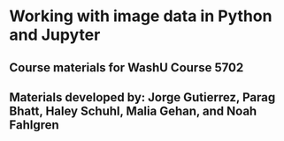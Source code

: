 # Working with image data in Python and Jupyter

## Course materials for WashU Course 5702
## Materials developed by: Jorge Gutierrez, Parag Bhatt, Haley Schuhl, Malia Gehan, and Noah Fahlgren
